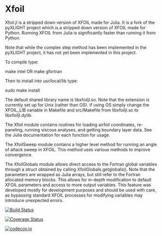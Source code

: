 # Xfoil

Xfoil.jl is a stripped down version of XFOIL made for Julia.  It is a fork of
the pyXLIGHT project which is a stripped down version of XFOIL made for Python.
Running XFOIL from Julia is significantly faster than running it from Python.

Note that while the complex step method has been implemented in the pyXLIGHT
project, it has not yet been implemented in this project.

To compile type:

make intel  OR
make gfortran

Then to install into usr/local/lib type:

sudo make install

The default shared library name is libxfoiljl.so.  Note that the extension is
currently set up for Unix (rather than OS).  If using OS simply change the
XFOIL_LIB variable in Makefile and src/Makefile from libxfoiljl.so to
libxfoiljl.dylib.

The Xfoil module contains routines for loading airfoil coordinates, re-paneling,
running viscous analyses, and getting boundary layer data.  See the
Julia documentation for each function for usage.

The XfoilSweep module contains a higher level method for running an angle of
attack sweep in XFOIL.  This method uses various methods to improve convergence.

The XfoilGlobals module allows direct access to the Fortran global variables
through a struct obtained by calling XfoilGlobals.getglobals(). Note that the
parameters are wrapped as Julia arrays, but still refer to the Fortran allocated
memory blocks.  This allows for in-depth modification to default XFOIL
parameters and access to more output variables.  This feature was developed
mostly for development purposes and should be used with care, as bypassing
standard XFOIL processes for modifying variables may introduce unexpected errors.


[![Build Status](https://travis-ci.org/taylormcd/Xfoil.jl.svg?branch=master)](https://travis-ci.org/taylormcd/Xfoil.jl)

[![Coverage Status](https://coveralls.io/repos/taylormcd/Xfoil.jl/badge.svg?branch=master&service=github)](https://coveralls.io/github/taylormcd/Xfoil.jl?branch=master)

[![codecov.io](http://codecov.io/github/taylormcd/Xfoil.jl/coverage.svg?branch=master)](http://codecov.io/github/taylormcd/Xfoil.jl?branch=master)
